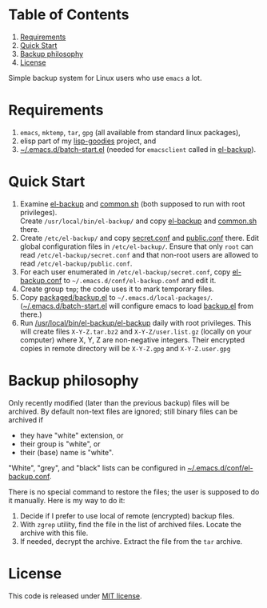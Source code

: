 
# Table of Contents

1.  [Requirements](#org888d782)
2.  [Quick Start](#org4c618af)
3.  [Backup philosophy](#org5e674a8)
4.  [License](#org57dda06)

Simple backup system for Linux users who use `emacs` a lot.


<a id="org888d782"></a>

# Requirements

1.  `emacs`, `mktemp`, `tar`, `gpg` (all available from standard linux packages),
2.  elisp part of my [lisp-goodies](https://github.com/chalaev/lisp-goodies) project, and
3.  [~/.emacs.d/batch-start.el](https://github.com/chalaev/lisp-goodies/blob/master/packaged/batch-start.el) (needed for `emacsclient` called in [el-backup](el-backup)).


<a id="org4c618af"></a>

# Quick Start

1.  Examine [el-backup](el-backup) and [common.sh](common.sh) (both supposed to run with root privileges).  
    Create `/usr/local/bin/el-backup/` and copy [el-backup](el-backup) and [common.sh](common.sh) there.
2.  Create `/etc/el-backup/` and copy [secret.conf](secret.conf) and [public.conf](public.conf) there.
    Edit global configuration files in `/etc/el-backup/`. Ensure that only `root` can read `/etc/el-backup/secret.conf`
    and that non-root users are allowed to read  `/etc/el-backup/public.conf`.
3.  For each user enumerated in `/etc/el-backup/secret.conf`, copy [el-backup.conf](el-backup.conf) to `~/.emacs.d/conf/el-backup.conf`
    and edit it.
4.  Create group `tmp`; the code uses it to mark temporary files.
5.  Copy [packaged/backup.el](packaged/backup.el) to `~/.emacs.d/local-packages/`.
    ([~/.emacs.d/batch-start.el](https://github.com/chalaev/lisp-goodies/blob/master/packaged/batch-start.el) will configure emacs to load [backup.el](packaged/backup.el) from there.)
6.  Run [/usr/local/bin/el-backup/el-backup](el-backup) daily with root privileges.
    This will create files `X-Y-Z.tar.bz2` and `X-Y-Z/user.list.gz` (locally on your computer) where X, Y, Z are non-negative integers.
    Their encrypted copies in remote directory will be `X-Y-Z.gpg` and `X-Y-Z.user.gpg`


<a id="org5e674a8"></a>

# Backup philosophy

Only recently modified (later than the previous backup) files will be archived.
By default non-text files are ignored; still binary files can be archived if

-   they have "white" extension, or
-   their group is "white", or
-   their (base) name  is "white".

"White", "grey", and "black" lists can be configured in  [~/.emacs.d/conf/el-backup.conf](el-backup.conf).

There is no special command to restore the files; the user is supposed to do it manually. Here is my way to do it:

1.  Decide if I prefer to use local of remote (encrypted) backup files.
2.  With `zgrep` utility, find the file in the list of archived files. Locate the archive with this file.
3.  If needed, decrypt the archive. Extract the file from the `tar` archive.


<a id="org57dda06"></a>

# License

This code is released under [MIT license](https://mit-license.org/).

